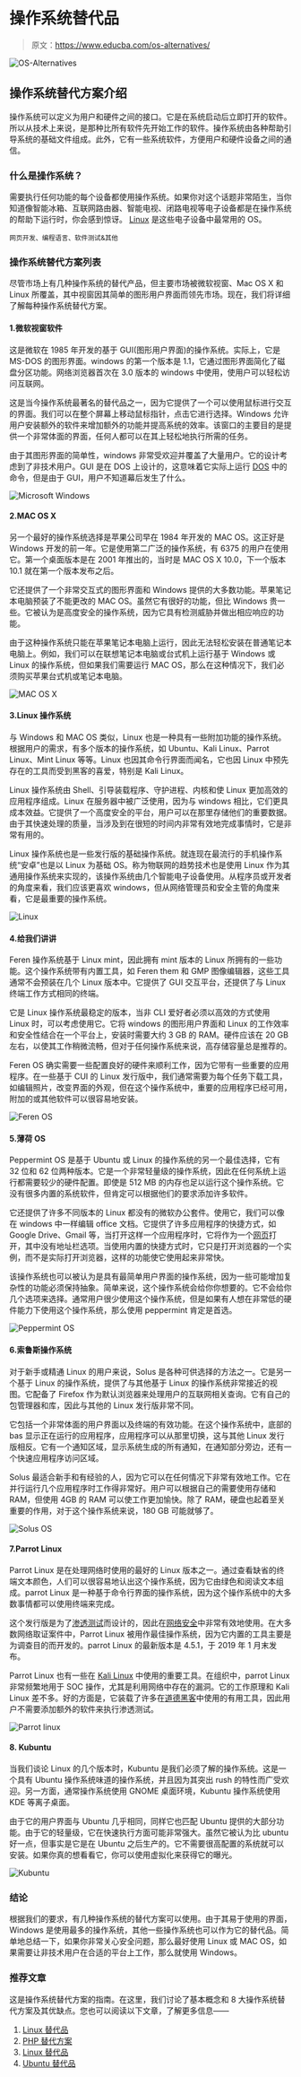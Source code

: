 # 操作系统替代品

> 原文：<https://www.educba.com/os-alternatives/>

![OS-Alternatives](img/35b4f635b5388686423fd041e4a43de5.png)



## 操作系统替代方案介绍

操作系统可以定义为用户和硬件之间的接口。它是在系统启动后立即打开的软件。所以从技术上来说，是那种比所有软件先开始工作的软件。操作系统由各种帮助引导系统的基础文件组成。此外，它有一些系统软件，方便用户和硬件设备之间的通信。

### 什么是操作系统？

需要执行任何功能的每个设备都使用操作系统。如果你对这个话题非常陌生，当你知道像智能冰箱、互联网路由器、智能电视、闭路电视等电子设备都是在操作系统的帮助下运行时，你会感到惊讶。 [Linux](https://www.educba.com/what-is-linux/) 是这些电子设备中最常用的 OS。

<small>网页开发、编程语言、软件测试&其他</small>

### 操作系统替代方案列表

尽管市场上有几种操作系统的替代产品，但主要市场被微软视窗、Mac OS X 和 Linux 所覆盖，其中视窗因其简单的图形用户界面而领先市场。现在，我们将详细了解每种操作系统替代方案。

#### 1.微软视窗软件

这是微软在 1985 年开发的基于 GUI(图形用户界面)的操作系统。实际上，它是 MS-DOS 的图形界面。windows 的第一个版本是 1.1，它通过图形界面简化了磁盘分区功能。网络浏览器首次在 3.0 版本的 windows 中使用，使用户可以轻松访问互联网。

这是当今操作系统最著名的替代品之一，因为它提供了一个可以使用鼠标进行交互的界面。我们可以在整个屏幕上移动鼠标指针，点击它进行选择。Windows 允许用户安装额外的软件来增加额外的功能并提高系统的效率。该窗口的主要目的是提供一个非常体面的界面，任何人都可以在其上轻松地执行所需的任务。

由于其图形界面的简单性，windows 非常受欢迎并覆盖了大量用户。它的设计考虑到了非技术用户。GUI 是在 DOS 上设计的，这意味着它实际上运行 [DOS](https://www.educba.com/what-is-dos/) 中的命令，但是由于 GUI，用户不知道幕后发生了什么。

![Microsoft Windows](img/f3da353361319dc44e608aafb6b7e0d4.png)



#### 2.MAC OS X

另一个最好的操作系统选择是苹果公司早在 1984 年开发的 MAC OS。这正好是 Windows 开发的前一年。它是使用第二广泛的操作系统，有 6375 的用户在使用它。第一个桌面版本是在 2001 年推出的，当时是 MAC OS X 10.0，下一个版本 10.1 就在第一个版本发布之后。

它还提供了一个非常交互式的图形界面和 Windows 提供的大多数功能。苹果笔记本电脑预装了不能更改的 MAC OS。虽然它有很好的功能，但比 Windows 贵一些。它被认为是高度安全的操作系统，因为它具有检测威胁并做出相应响应的功能。

由于这种操作系统只能在苹果笔记本电脑上运行，因此无法轻松安装在普通笔记本电脑上。例如，我们可以在联想笔记本电脑或台式机上运行基于 Windows 或 Linux 的操作系统，但如果我们需要运行 MAC OS，那么在这种情况下，我们必须购买苹果台式机或笔记本电脑。

![MAC OS X](img/3f0cd9c8fe852d567c8b7176a13c870f.png)



#### 3.Linux 操作系统

与 Windows 和 MAC OS 类似，Linux 也是一种具有一些附加功能的操作系统。根据用户的需求，有多个版本的操作系统，如 Ubuntu、Kali Linux、Parrot Linux、Mint Linux 等等。Linux 也因其命令行界面而闻名，它也因 Linux 中预先存在的工具而受到黑客的喜爱，特别是 Kali Linux。

Linux 操作系统由 Shell、引导装载程序、守护进程、内核和使 Linux 更加高效的应用程序组成。Linux 在服务器中被广泛使用，因为与 windows 相比，它们更具成本效益。它提供了一个高度安全的平台，用户可以在那里存储他们的重要数据。由于其快速处理的质量，当涉及到在很短的时间内非常有效地完成事情时，它是非常有用的。

Linux 操作系统也是一些发行版的基础操作系统。就连现在最流行的手机操作系统“安卓”也是以 Linux 为基础 OS。称为物联网的趋势技术也是使用 Linux 作为其通用操作系统来实现的，该操作系统由几个智能电子设备使用。从程序员或开发者的角度来看，我们应该更喜欢 windows，但从网络管理员和安全主管的角度来看，它是最重要的操作系统。

![Linux](img/54228fc88222553007246b6da46b877d.png)



#### 4.给我们讲讲

Feren 操作系统基于 Linux mint，因此拥有 mint 版本的 Linux 所拥有的一些功能。这个操作系统带有内置工具，如 Feren them 和 GMP 图像编辑器，这些工具通常不会预装在几个 Linux 版本中。它提供了 GUI 交互平台，还提供了与 Linux 终端工作方式相同的终端。

它是 Linux 操作系统最稳定的版本，当非 CLI 爱好者必须以高效的方式使用 Linux 时，可以考虑使用它。它将 windows 的图形用户界面和 Linux 的工作效率和安全性结合在一个平台上，安装时需要大约 3 GB 的 RAM。硬件应该在 20 GB 左右，以使其工作稍微流畅，但对于任何操作系统来说，高存储容量总是推荐的。

Feren OS 确实需要一些配置良好的硬件来顺利工作，因为它带有一些重要的应用程序。在一些基于 CUI 的 Linux 发行版中，我们通常需要为每个任务下载工具，如编辑照片，改变界面的外观，但在这个操作系统中，重要的应用程序已经可用，附加的或其他软件可以很容易地安装。

![Feren OS](img/c239c70543f3ce9a81f7a1a9a20ccad2.png)



#### 5.薄荷 OS

Peppermint OS 是基于 Ubuntu 或 Linux 的操作系统的另一个最佳选择，它有 32 位和 62 位两种版本。它是一个非常轻量级的操作系统，因此在任何系统上运行都需要较少的硬件配置。即使是 512 MB 的内存也足以运行这个操作系统。它没有很多内置的系统软件，但肯定可以根据他们的要求添加许多软件。

它还提供了许多不同版本的 Linux 都没有的微软办公套件。使用它，我们可以像在 windows 中一样编辑 office 文档。它提供了许多应用程序的快捷方式，如 Google Drive、Gmail 等，当打开这样一个应用程序时，它将作为一个[网页](https://www.educba.com/web-page-design-layout/)打开，其中没有地址栏选项。当使用内置的快捷方式时，它只是打开浏览器的一个实例，而不是实际打开浏览器，这样的功能使它使用起来非常快。

该操作系统也可以被认为是具有最简单用户界面的操作系统，因为一些可能增加复杂性的功能必须保持抽象。简单来说，这个操作系统会给你你想要的。它不会给你几个选项来选择。通常用户很少使用这个操作系统，但是如果有人想在非常低的硬件能力下使用这个操作系统，那么使用 peppermint 肯定是首选。

![Peppermint OS](img/6a7a4191e282b417a85bcc3c16609770.png)



#### 6.索鲁斯操作系统

对于新手或精通 Linux 的用户来说，Solus 是各种可供选择的方法之一。它是另一个基于 Linux 的操作系统，提供了与其他基于 Linux 的操作系统非常接近的视图。它配备了 Firefox 作为默认浏览器来处理用户的互联网相关查询。它有自己的包管理器和库，因此与其他的 Linux 发行版非常不同。

它包括一个非常体面的用户界面以及终端的有效功能。在这个操作系统中，底部的 bas 显示正在运行的应用程序，应用程序可以从那里切换，这与其他 Linux 发行版相反。它有一个通知区域，显示系统生成的所有通知，在通知部分旁边，还有一个快速应用程序访问区域。

Solus 最适合新手和有经验的人，因为它可以在任何情况下非常有效地工作。它在并行运行几个应用程序时工作得非常好。用户可以根据自己的需要使用存储和 RAM，但使用 4GB 的 RAM 可以使工作更加愉快。除了 RAM，硬盘也起着至关重要的作用，对于这个操作系统来说，180 GB 可能就够了。

![Solus OS](img/e3c6b951ca5635b62f84aea9ec127dfc.png)



#### 7.Parrot Linux

Parrot Linux 是在处理网络时使用的最好的 Linux 版本之一。通过查看缺省的终端文本颜色，人们可以很容易地认出这个操作系统，因为它由绿色和阅读文本组成。parrot Linux 是一种基于命令行界面的操作系统，因为这个操作系统中的大多数事情都可以使用终端来完成。

这个发行版是为了[渗透测试](https://www.educba.com/penetration-testing/)而设计的，因此在[网络安全](https://www.educba.com/invest-in-cybersecurity/)中非常有效地使用。在大多数网络取证案件中，Parrot Linux 被用作最佳操作系统，因为它内置的工具主要是为调查目的而开发的。parrot Linux 的最新版本是 4.5.1，于 2019 年 1 月末发布。

Parrot Linux 也有一些在 [Kali Linux](https://www.educba.com/kali-linux-commands/) 中使用的重要工具。在组织中，parrot Linux 非常频繁地用于 SOC 操作，尤其是利用网络中存在的漏洞。它的工作原理和 Kali Linux 差不多。好的方面是，它装载了许多在[道德黑客](https://www.educba.com/ethical-hacking-tools/)中使用的有用工具，因此用户不需要添加额外的软件来执行渗透测试。

![Parrot linux](img/fd5e087b42fc5f35ab6f58f9ecbbcf5d.png)



#### 8\. Kubuntu

当我们谈论 Linux 的几个版本时，Kubuntu 是我们必须了解的操作系统。这是一个具有 Ubuntu 操作系统味道的操作系统，并且因为其突出 rush 的特性而广受欢迎。另一方面，通常操作系统使用 GNOME 桌面环境，Kubuntu 操作系统使用 KDE 等离子桌面。

由于它的用户界面与 Ubuntu 几乎相同，同样它也匹配 Ubuntu 提供的大部分功能。由于它的轻量级，它在快速执行方面可能非常强大。虽然它被认为比 ubuntu 好一点，但事实是它是在 Ubuntu 之后生产的。它不需要很高配置的系统就可以安装。如果你真的想看看它，你可以使用虚拟化来获得它的曝光。

![Kubuntu](img/e26905a9f53a4f4bf213510aa9841f07.png)



### 结论

根据我们的要求，有几种操作系统的替代方案可以使用。由于其易于使用的界面，Windows 是使用最多的操作系统，其他一些操作系统也可以作为它的替代品。简单地总结一下，如果你非常关心安全问题，那么最好使用 Linux 或 MAC OS，如果需要让非技术用户在合适的平台上工作，那么就使用 Windows。

### 推荐文章

这是操作系统替代方案的指南。在这里，我们讨论了基本概念和 8 大操作系统替代方案及其优缺点。您也可以阅读以下文章，了解更多信息——

1.  [Linux 替代品](https://www.educba.com/linux-alternatives/)
2.  [PHP 替代方案](https://www.educba.com/php-alternatives/)
3.  [Linux 替代品](https://www.educba.com/linux-alternatives/)
4.  [Ubuntu 替代品](https://www.educba.com/ubuntu-alternatives/)





